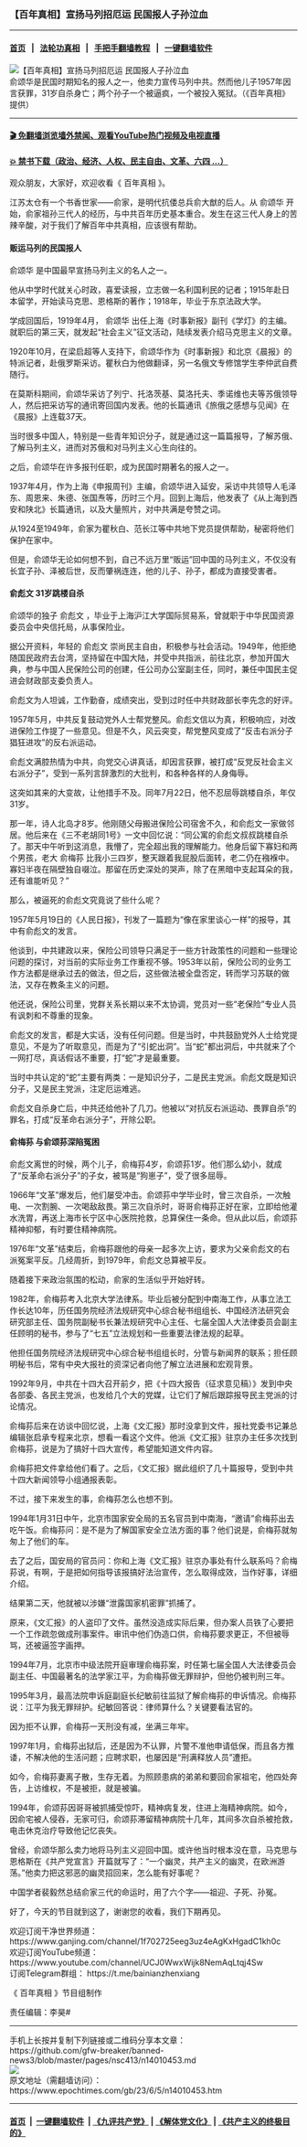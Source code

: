 ### 【百年真相】宣扬马列招厄运 民国报人子孙泣血
------------------------

#### [首页](https://github.com/gfw-breaker/banned-news3/blob/master/README.md) &nbsp;&nbsp;|&nbsp;&nbsp; [法轮功真相](https://github.com/begood0513/basic/blob/master/README.md)  &nbsp;&nbsp;|&nbsp;&nbsp; [手把手翻墙教程](https://github.com/gfw-breaker/guides/wiki)  &nbsp;&nbsp;|&nbsp;&nbsp; [一键翻墙软件](https://github.com/gfw-breaker/nogfw/blob/master/README.md)  



<div><img alt="【百年真相】宣扬马列招厄运 民国报人子孙泣血" class="attachment-djy_600_400 size-djy_600_400 wp-post-image" src="https://i.epochtimes.com/assets/uploads/2023/06/id14010458-1200x800-41-600x400.jpg"/>
<div class="caption">
 俞颂华是民国时期知名的报人之一，他卖力宣传马列中共。然而他儿子1957年因言获罪，31岁自杀身亡；两个孙子一个被逼疯，一个被投入冤狱。（《百年真相》提供）
</div></div><hr/>

#### [ 🎬  免翻墙浏览墙外禁闻、观看YouTube热门视频及电视直播](https://github.com/gfw-breaker/HelloWorld)

#### [ 💥  禁书下载（政治、经济、人权、民主自由、文革、六四 ...）](https://github.com/gfw-breaker/books/blob/master/README.md)

<div><p>
 观众朋友，大家好，欢迎收看《
 <ok href="https://www.ganjing.com/channel/1f702725eeg3uz4eAgKxHgadC1kh0c">
  百年真相
 </ok>
 》。
</p>
<p>
 江苏太仓有一个书香世家——俞家，是明代抗倭总兵俞大猷的后人。从
 <ok href="https://www.ganjing.com/channel/1f702725eeg3uz4eAgKxHgadC1kh0c">
  俞颂华
 </ok>
 开始，俞家祖孙三代人的经历，与中共百年历史基本重合。发生在这三代人身上的苦辣辛酸，对于我们了解百年中共真相，应该很有帮助。
</p>
<p>
 <center>
 </center>
</p>
<h4>
 贩运马列的民国报人
</h4>
<p>
 <ok href="https://www.epochtimes.com/gb/tag/%E4%BF%9E%E9%A2%82%E5%8D%8E.html">
  俞颂华
 </ok>
 是中国最早宣扬马列主义的名人之一。
</p>
<p>
 他从中学时代就关心时政，喜爱读报，立志做一名利国利民的记者；1915年赴日本留学，开始读马克思、恩格斯的著作；1918年，毕业于东京法政大学。
</p>
<p>
 学成回国后，1919年4月，
 <ok href="https://www.epochtimes.com/gb/tag/%E4%BF%9E%E9%A2%82%E5%8D%8E.html">
  俞颂华
 </ok>
 出任上海《时事新报》副刊《学灯》的主编。就职后的第三天，就发起“社会主义”征文活动，陆续发表介绍马克思主义的文章。
</p>
<p>
 1920年10月，在梁启超等人支持下，俞颂华作为《时事新报》和北京《晨报》的特派记者，赴俄罗斯采访。瞿秋白为他做翻译，另一名俄文专修馆学生李仲武自费随行。
</p>
<p>
 在莫斯科期间，俞颂华采访了列宁、托洛茨基、莫洛托夫、季诺维也夫等苏俄领导人，然后把采访写的通讯寄回国内发表。他的长篇通讯《旅俄之感想与见闻》在《晨报》上连载37天。
</p>
<p>
 当时很多中国人，特别是一些青年知识分子，就是通过这一篇篇报导，了解苏俄、了解马列主义，进而对苏俄和对马列主义心生向往的。
</p>
<p>
 之后，俞颂华在许多报刊任职，成为民国时期著名的报人之一。
</p>
<p>
 1937年4月，作为上海《申报周刊》主编，俞颂华进入延安，采访中共领导人毛泽东、周恩来、朱德、张国焘等，历时三个月。回到上海后，他发表了《从上海到西安和陕北》长篇通讯，以及大量照片，对中共满是夸赞之词。
</p>
<p>
 从1924至1949年，俞家为瞿秋白、范长江等中共地下党员提供帮助，秘密将他们保护在家中。
</p>
<p>
 但是，俞颂华无论如何想不到，自己不远万里“贩运”回中国的马列主义，不仅没有长宜子孙、泽被后世，反而肇祸连连，他的儿子、孙子，都成为直接受害者。
</p>
<h4>
 <ok href="https://www.ganjing.com/channel/1f702725eeg3uz4eAgKxHgadC1kh0c">
  俞彪文
 </ok>
 31岁跳楼自杀
</h4>
<p>
 俞颂华的独子
 <ok href="https://www.epochtimes.com/gb/tag/%E4%BF%9E%E5%BD%AA%E6%96%87.html">
  俞彪文
 </ok>
 ，毕业于上海沪江大学国际贸易系，曾就职于中华民国资源委员会中央信托局，从事保险业。
</p>
<p>
 据公开资料，年轻的
 <ok href="https://www.epochtimes.com/gb/tag/%E4%BF%9E%E5%BD%AA%E6%96%87.html">
  俞彪文
 </ok>
 崇尚民主自由，积极参与社会活动。1949年，他拒绝随国民政府去台湾，坚持留在中国大陆，并受中共指派，前往北京，参加开国大典，参与中国人民保险公司的创建，任公司办公室副主任，同时，兼任中国民主促进会财政部支委负责人。
</p>
<p>
 俞彪文为人坦诚，工作勤奋，成绩突出，受到过时任中共财政部长李先念的好评。
</p>
<p>
 1957年5月，中共反复鼓动党外人士帮党整风。俞彪文信以为真，积极响应，对改进保险工作提了一些意见。但是不久，风云突变，帮党整风变成了“反击右派分子猖狂进攻”的反右派运动。
</p>
<p>
 俞彪文满腔热情为中共，向党交心讲真话，却因言获罪，被打成“反党反社会主义右派分子”，受到一系列言辞激烈的大批判，和各种各样的人身侮辱。
</p>
<p>
 这突如其来的大变故，让他措手不及。同年7月22日，他不忍屈辱跳楼自杀，年仅31岁。
</p>
<p>
 那一年，诗人北岛才8岁。他刚随父母搬进保险公司宿舍不久，和俞彪文一家做邻居。他后来在《三不老胡同1号》一文中回忆说：“同公寓的俞彪文叔叔跳楼自杀了。那天中午听到这消息，我懵了，完全超出我的理解能力。他身后留下寡妇和两个男孩，老大
 <ok href="https://www.epochtimes.com/gb/tag/%E4%BF%9E%E6%A2%85%E8%8D%AA.html">
  俞梅荪
 </ok>
 比我小三四岁，整天跟着我屁股后面转，老二仍在襁褓中。寡妇半夜在隔壁独自啜泣。那留在历史深处的哭声，除了在黑暗中支起耳朵的我，还有谁能听见？”
</p>
<p>
 那么，被逼死的俞彪文究竟说了些什么呢？
</p>
<p>
 1957年5月19日的《人民日报》，刊发了一篇题为“像在家里谈心一样”的报导，其中有俞彪文的发言。
</p>
<p>
 他谈到，中共建政以来，保险公司领导只满足于一些方针政策性的问题和一些理论问题的探讨，对当前的实际业务工作重视不够。1953年以前，保险公司的业务工作方法都是继承过去的做法，但之后，这些做法被全盘否定，转而学习苏联的做法，又存在教条主义的问题。
</p>
<p>
 他还说，保险公司里，党群关系长期以来不太协调，党员对一些“老保险”专业人员有讽刺和不尊重的现象。
</p>
<p>
 俞彪文的发言，都是大实话，没有任何问题。但是当时，中共鼓励党外人士给党提意见，不是为了听取意见，而是为了“引蛇出洞”。当“蛇”都出洞后，中共就来了个一网打尽，真话假话不重要，打“蛇”才是最重要。
</p>
<p>
 当时中共认定的“蛇”主要有两类：一是知识分子，二是民主党派。俞彪文既是知识分子，又是民主党派，注定厄运难逃。
</p>
<p>
 俞彪文自杀身亡后，中共还给他补了几刀。他被以“对抗反右派运动、畏罪自杀”的罪名，打成“反革命右派分子”，开除公职。
</p>
<h4>
 <ok href="https://www.epochtimes.com/gb/tag/%E4%BF%9E%E6%A2%85%E8%8D%AA.html">
  俞梅荪
 </ok>
 与俞颂荪深陷冤困
</h4>
<p>
 俞彪文离世的时候，两个儿子，俞梅荪4岁，俞颂荪1岁。他们那么幼小，就成了“反革命右派分子”的子女，被骂是“狗崽子”，受了很多屈辱。
</p>
<p>
 1966年“文革”爆发后，他们屡受冲击。俞颂荪中学毕业时，曾三次自杀，一次触电、一次割腕、一次喝敌敌畏。第三次自杀时，哥哥俞梅荪正好在家，立即给他灌水洗胃，再送上海市长宁区中心医院抢救，总算保住一条命。但从此以后，俞颂荪精神抑郁，有时要住精神病院。
</p>
<p>
 1976年“文革”结束后，俞梅荪跟他的母亲一起多次上访，要求为父亲俞彪文的右派冤案平反。几经周折，到1979年，俞彪文总算被平反。
</p>
<p>
 随着接下来政治氛围的松动，俞家的生活似乎开始好转。
</p>
<p>
 1982年，俞梅荪考入北京大学法律系。毕业后被分配到中南海工作，从事立法工作长达10年，历任国务院经济法规研究中心综合秘书组组长、中国经济法研究会研究部主任、国务院副秘书长兼法规研究中心主任、七届全国人大法律委员会副主任顾明的秘书，参与了“七五”立法规划和一些重要法律法规的起草。
</p>
<p>
 他担任国务院经济法规研究中心综合秘书组组长时，分管与新闻界的联系；担任顾明秘书后，常有中央大报社的资深记者向他了解立法进展和宏观背景。
</p>
<p>
 1992年9月，中共在十四大召开前夕，把《十四大报告（征求意见稿）》发到中央各部委、各民主党派，也发给几个大的党媒，让它们了解后跟踪报导民主党派的讨论情况。
</p>
<p>
 俞梅荪后来在访谈中回忆说，上海《文汇报》那时没拿到文件，报社党委书记兼总编辑张启承专程来北京，想看一看这个文件。他派《文汇报》驻京办主任多次找到俞梅荪，说是为了搞好十四大宣传，希望能知道文件内容。
</p>
<p>
 俞梅荪把文件拿给他们看了。之后，《文汇报》据此组织了几十篇报导，受到中共十四大新闻领导小组通报表彰。
</p>
<p>
 不过，接下来发生的事，俞梅荪怎么也想不到。
</p>
<p>
 1994年1月31日中午，北京市国家安全局的五名官员到中南海，“邀请”俞梅荪出去吃午饭。俞梅荪问：是不是为了解国家安全立法方面的事？他们说是，俞梅荪就匆匆上了他们的车。
</p>
<p>
 去了之后，国安局的官员问：你和上海《文汇报》驻京办事处有什么联系吗？俞梅荪说，有啊，于是把如何指导该报搞好法治宣传，怎么取得成效，当作好事，详细介绍。
</p>
<p>
 结果第二天，他就被以涉嫌“泄露国家机密罪”抓捕了。
</p>
<p>
 <center>
 </center>
 原来，《文汇报》的人盗印了文件。虽然没造成实际后果，但办案人员铁了心要把一个工作疏忽做成刑事案件。审讯中他们伪造口供，俞梅荪要求更正，不但被辱骂，还被逼签字画押。
</p>
<p>
 1994年7月，北京市中级法院开庭审理俞梅荪案，时任第七届全国人大法律委员会副主任、中国最著名的法学家江平，为俞梅荪做无罪辩护，但他仍被判刑三年。
</p>
<p>
 1995年3月，最高法院申诉庭副庭长纪敏前往监狱了解俞梅荪的申诉情况。俞梅荪说：江平为我无罪辩护。纪敏回答说：律师算什么？关键要看法官的。
</p>
<p>
 因为拒不认罪，俞梅荪一天刑没有减，坐满三年牢。
</p>
<p>
 1997年1月，俞梅荪出狱后，还是因为不认罪，片警不准他申请低保，而且各方推诿，不解决他的生活问题；应聘求职，也屡因是“刑满释放人员”遭拒。
</p>
<p>
 如今，俞梅荪妻离子散，生存无着。为照顾患病的弟弟和要回俞家祖宅，他四处奔告，上访维权，不是被拒，就是被骗。
</p>
<p>
 1994年，俞颂荪因哥哥被抓捕受惊吓，精神病复发，住进上海精神病院。如今，因俞宅被人侵吞，无家可归，俞颂荪滞留精神病院十几年，其间多次自杀被抢救，电击休克治疗导致他记忆丧失。
</p>
<p>
 曾经，俞颂华那么卖力地将马列主义迎回中国。或许他当时根本没在意，马克思与恩格斯在《共产党宣言》开篇就写了：“一个幽灵，共产主义的幽灵，在欧洲游荡。”他卖力把这邪恶的幽灵招回来，怎么能有好事呢？
</p>
<p>
 中国学者裴毅然总结俞家三代的命运时，用了六个字——祖迎、子死、孙冤。
</p>
<p>
 好了，今天的节目就到这了，谢谢您的收看，我们下期再见。
</p>
<p>
 欢迎订阅干净世界频道：
 <ok href="https://www.ganjing.com/channel/1f702725eeg3uz4eAgKxHgadC1kh0c">
  https://www.ganjing.com/channel/1f702725eeg3uz4eAgKxHgadC1kh0c
 </ok>
 <br/>
 欢迎订阅YouTube频道：
 <ok href="https://www.youtube.com/channel/UCJ0WwxWijk8NemAqLtqj4Sw">
  https://www.youtube.com/channel/UCJ0WwxWijk8NemAqLtqj4Sw
 </ok>
 <br/>
 订阅Telegram群组：
 <ok href="https://t.me/bainianzhenxiang">
  https://t.me/bainianzhenxiang
 </ok>
</p>
<p>
 《
 <ok href="https://www.epochtimes.com/gb/tag/%e7%99%be%e5%b9%b4%e7%9c%9f%e7%9b%b8.html">
  百年真相
 </ok>
 》节目组制作
</p>
<p>
 责任编辑：李昊#
</p>
</div>
<hr/>
手机上长按并复制下列链接或二维码分享本文章：<br/>
https://github.com/gfw-breaker/banned-news3/blob/master/pages/nsc413/n14010453.md <br/>
<a href='https://github.com/gfw-breaker/banned-news3/blob/master/pages/nsc413/n14010453.md'><img src='https://github.com/gfw-breaker/banned-news3/blob/master/pages/nsc413/n14010453.md.png'/></a> <br/>
原文地址（需翻墙访问）：https://www.epochtimes.com/gb/23/6/5/n14010453.htm


------------------------
#### [首页](https://github.com/gfw-breaker/banned-news3/blob/master/README.md) &nbsp;|&nbsp; [一键翻墙软件](https://github.com/gfw-breaker/nogfw/blob/master/README.md) &nbsp;| [《九评共产党》](https://github.com/gfw-breaker/9ping.md/blob/master/README.md#九评之一评共产党是什么) | [《解体党文化》](https://github.com/gfw-breaker/jtdwh.md/blob/master/README.md) | [《共产主义的终极目的》](https://github.com/gfw-breaker/gczydzjmd.md/blob/master/README.md)


<img src='http://gfw-breaker.win/banned-news3/pages/nsc413/n14010453.md' width='0px' height='0px'/>